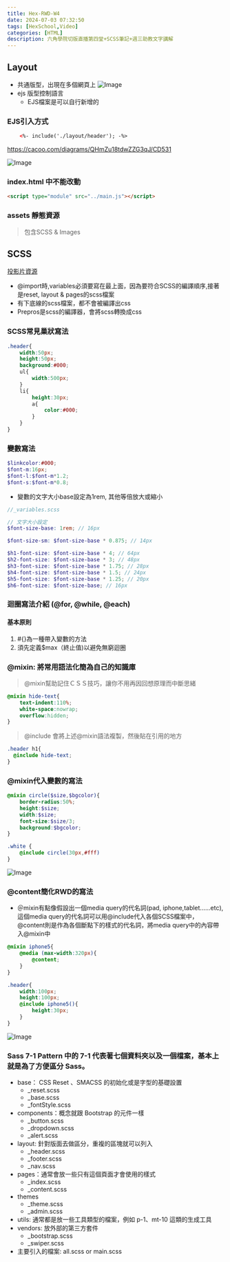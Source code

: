 ```yaml
---
title: Hex-RWD-W4
date: 2024-07-03 07:32:50
tags: [HexSchool,Video]
categories: [HTML]
description: 六角學院切版直播第四堂+SCSS筆記+週三助教文字講解
---
```


## Layout

* 共通版型，出現在多個網頁上
![Image](https://i.imgur.com/UpRfJRC.png)
* ejs 版型控制語言
    * EJS檔案是可以自行新增的
### EJS引入方式
```html
    <%- include('./layout/header'); -%>

```
https://cacoo.com/diagrams/QHmZu18tdwZZG3qJ/CD531

![Image](https://i.imgur.com/b3XuPBn.png)

### index.html 中不能改動

```html
<script type="module" src="../main.js"></script>
```
### assets 靜態資源
>包含SCSS & Images

## SCSS
[投影片資源](https://docs.google.com/presentation/d/11-HFPxkmVj5b6WP50zkKB_GtccvynUu3GaDeALaLpd0/edit#slide=id.p152)

* @import時,variables必須要寫在最上面，因為要符合SCSS的編譯順序,接著是reset, layout & pages的scss檔案
* 有下底線的scss檔案，都不會被編譯出css
* Prepros是scss的編譯器，會將scss轉換成css

### SCSS常見巢狀寫法

```scss
.header{
    width:50px;
    height:50px;
    background:#000;
    ul{
        width:500px;
    }
    li{
        height:30px;
        a{
            color:#000;
        }
    }
}
```
### 變數寫法
```scss
$linkcolor:#000;
$font-m:16px;
$font-l:$font-m*1.2;
$font-s:$font-m*0.8;
```
* 變數的文字大小base設定為1rem, 其他等倍放大或縮小
```scss
//_variables.scss

// 文字大小設定
$font-size-base: 1rem; // 16px

$font-size-sm: $font-size-base * 0.875; // 14px

$h1-font-size: $font-size-base * 4; // 64px
$h2-font-size: $font-size-base * 3; // 48px
$h3-font-size: $font-size-base * 1.75; // 28px
$h4-font-size: $font-size-base * 1.5; // 24px
$h5-font-size: $font-size-base * 1.25; // 20px
$h6-font-size: $font-size-base; // 16px

```
### 迴圈寫法介紹 (@for, @while, @each)
#### 基本原則
1. #{}為一種帶入變數的方法
2. 須先定義$max（終止值)以避免無窮迴圈

### @mixin: 將常用語法化簡為自己的知識庫

>@mixin幫助記住ＣＳＳ技巧，讓你不用再因回想原理而中斷思緒

```scss
@mixin hide-text{
    text-indent:110%;
    white-space:nowrap;
    overflow:hidden;
}
```
>@include 會將上述@mixin語法複製，然後貼在引用的地方
```scss
.header h1{
  @include hide-text;
}
```
### @mixin代入變數的寫法

```scss
@mixin circle($size,$bgcolor){
    border-radius:50%;
    height:$size;
    width:$size;
    font-size:$size/3;
    background:$bgcolor;
}

.white {
    @include circle(30px,#fff)
}
```
![Image](https://i.imgur.com/bR7Cf7z.png)

### @content簡化RWD的寫法

* ＠mixin有點像假設出一個media query的代名詞(pad, iphone,tablet......etc),這個media query的代名詞可以用@include代入各個SCSS檔案中，@content則是作為各個斷點下的樣式的代名詞，將media query中的內容帶入@mixin中

```scss
@mixin iphone5{
    @media (max-width:320px){
        @content;
    }
}

.header{
    width:100px;
    height:100px;
    @include iphone5(){
        height:30px;
    }
}
```
![Image](https://i.imgur.com/5GZ3Odl.png)

### Sass 7-1 Pattern 中的 7-1 代表著七個資料夾以及一個檔案，基本上就是為了方便區分 Sass。

* base： CSS Reset 、SMACSS 的初始化或是字型的基礎設置
    * _reset.scss
    * _base.scss
    * _fontStyle.scss
* components：概念就跟 Bootstrap 的元件一樣
    * _button.scss
    * _dropdown.scss
    * _alert.scss
* layout: 針對版面去做區分，重複的區塊就可以列入
    * _header.scss
    * _footer.scss
    * _nav.scss
* pages：通常會放一些只有這個頁面才會使用的樣式
    * _index.scss
    * _content.scss
* themes
    * _theme.scss
    * _admin.scss
* utils: 通常都是放一些工具類型的檔案，例如 p-1、mt-10 這類的生成工具
* vendors: 放外部的第三方套件
  * _bootstrap.scss
  * _swiper.scss
* 主要引入的檔案: all.scss or main.scss

